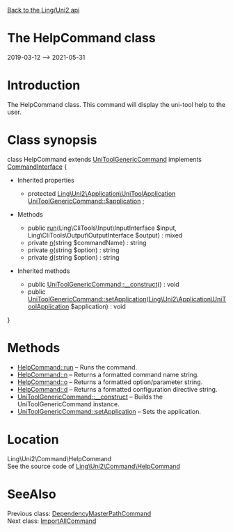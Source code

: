 [Back to the Ling/Uni2 api](https://github.com/lingtalfi/Uni2/blob/master/doc/api/Ling/Uni2.md)



The HelpCommand class
================
2019-03-12 --> 2021-05-31






Introduction
============

The HelpCommand class.
This command will display the uni-tool help to the user.



Class synopsis
==============


class <span class="pl-k">HelpCommand</span> extends [UniToolGenericCommand](https://github.com/lingtalfi/Uni2/blob/master/doc/api/Ling/Uni2/Command/UniToolGenericCommand.md) implements [CommandInterface](https://github.com/lingtalfi/CliTools/blob/master/doc/api/Ling/CliTools/Command/CommandInterface.md) {

- Inherited properties
    - protected [Ling\Uni2\Application\UniToolApplication](https://github.com/lingtalfi/Uni2/blob/master/doc/api/Ling/Uni2/Application/UniToolApplication.md) [UniToolGenericCommand::$application](#property-application) ;

- Methods
    - public [run](https://github.com/lingtalfi/Uni2/blob/master/doc/api/Ling/Uni2/Command/HelpCommand/run.md)(Ling\CliTools\Input\InputInterface $input, Ling\CliTools\Output\OutputInterface $output) : mixed
    - private [n](https://github.com/lingtalfi/Uni2/blob/master/doc/api/Ling/Uni2/Command/HelpCommand/n.md)(string $commandName) : string
    - private [o](https://github.com/lingtalfi/Uni2/blob/master/doc/api/Ling/Uni2/Command/HelpCommand/o.md)(string $option) : string
    - private [d](https://github.com/lingtalfi/Uni2/blob/master/doc/api/Ling/Uni2/Command/HelpCommand/d.md)(string $option) : string

- Inherited methods
    - public [UniToolGenericCommand::__construct](https://github.com/lingtalfi/Uni2/blob/master/doc/api/Ling/Uni2/Command/UniToolGenericCommand/__construct.md)() : void
    - public [UniToolGenericCommand::setApplication](https://github.com/lingtalfi/Uni2/blob/master/doc/api/Ling/Uni2/Command/UniToolGenericCommand/setApplication.md)([Ling\Uni2\Application\UniToolApplication](https://github.com/lingtalfi/Uni2/blob/master/doc/api/Ling/Uni2/Application/UniToolApplication.md) $application) : void

}






Methods
==============

- [HelpCommand::run](https://github.com/lingtalfi/Uni2/blob/master/doc/api/Ling/Uni2/Command/HelpCommand/run.md) &ndash; Runs the command.
- [HelpCommand::n](https://github.com/lingtalfi/Uni2/blob/master/doc/api/Ling/Uni2/Command/HelpCommand/n.md) &ndash; Returns a formatted command name string.
- [HelpCommand::o](https://github.com/lingtalfi/Uni2/blob/master/doc/api/Ling/Uni2/Command/HelpCommand/o.md) &ndash; Returns a formatted option/parameter string.
- [HelpCommand::d](https://github.com/lingtalfi/Uni2/blob/master/doc/api/Ling/Uni2/Command/HelpCommand/d.md) &ndash; Returns a formatted configuration directive string.
- [UniToolGenericCommand::__construct](https://github.com/lingtalfi/Uni2/blob/master/doc/api/Ling/Uni2/Command/UniToolGenericCommand/__construct.md) &ndash; Builds the UniToolGenericCommand instance.
- [UniToolGenericCommand::setApplication](https://github.com/lingtalfi/Uni2/blob/master/doc/api/Ling/Uni2/Command/UniToolGenericCommand/setApplication.md) &ndash; Sets the application.





Location
=============
Ling\Uni2\Command\HelpCommand<br>
See the source code of [Ling\Uni2\Command\HelpCommand](https://github.com/lingtalfi/Uni2/blob/master/Command/HelpCommand.php)



SeeAlso
==============
Previous class: [DependencyMasterPathCommand](https://github.com/lingtalfi/Uni2/blob/master/doc/api/Ling/Uni2/Command/DependencyMasterPathCommand.md)<br>Next class: [ImportAllCommand](https://github.com/lingtalfi/Uni2/blob/master/doc/api/Ling/Uni2/Command/ImportAllCommand.md)<br>
